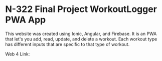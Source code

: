 # N-322 Final Project WorkoutLogger PWA App

This website was created using Ionic, Angular, and Firebase. It is an PWA that let's you add, read, update, and delete a workout. Each workout type has different inputs that are specific to that type of workout.

Web 4 Link:

